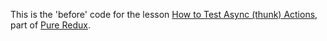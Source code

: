 This is the 'before' code for the lesson [How to Test Async (thunk) Actions](https://daveceddia.podia.com/courses/pure-redux/54082-testing/152902-how-to-test-async-thunk-actions), part of [Pure Redux](https://daveceddia.com/pure-redux/).
